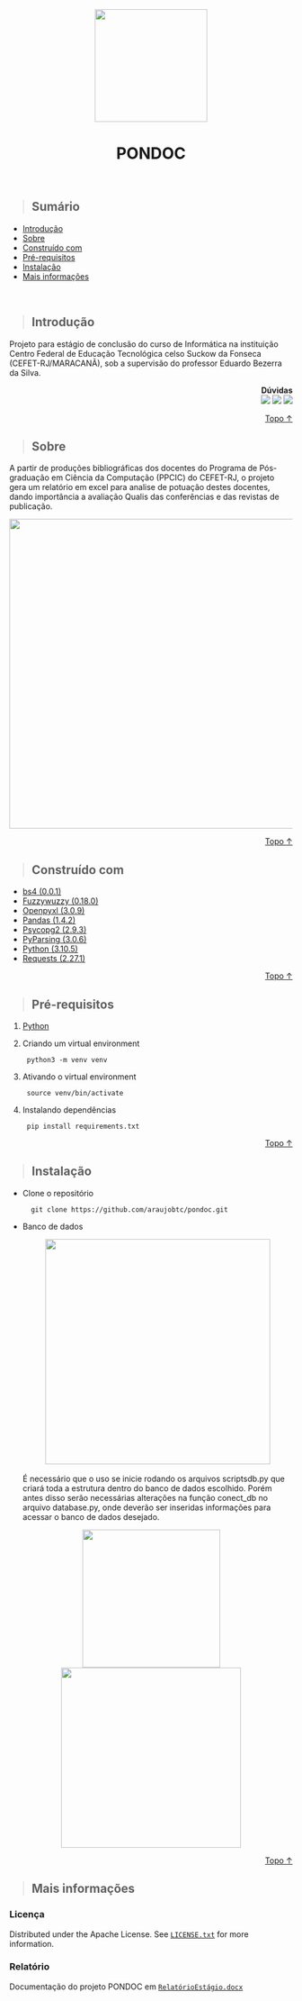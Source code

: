 <div align=center>
    <img width=200 src='https://user-images.githubusercontent.com/60933617/166180801-b6f8fc4f-37ab-4039-ab40-237cb094f56d.png'/>
    <h1>PONDOC</h1>
</div>

<br>

> ## Sumário
* [Introdução](#Introdução)
* [Sobre](#Sobre)
* [Construído com](#Construído-com)
* [Pré-requisitos](#Pré-requisitos)
* [Instalação](#Instalação)
* [Mais informações](#Mais-informações)

<br>

> ## Introdução
<p>
    Projeto para estágio de conclusão do curso de Informática na instituição Centro Federal de Educação Tecnológica celso Suckow da Fonseca 
    (CEFET-RJ/MARACANÃ), sob a supervisão do professor Eduardo Bezerra da Silva.
    <div align=right> 
        <b>Dúvidas</b> <br>
        <a href = "https://github.com/araujobtc/pondoc/issues/new"><img src="https://img.shields.io/badge/-Issues-%23333?style=for-the-badge&logo=github&logoColor=white" target="_blank"></a>
        <a href="https://www.linkedin.com/in/isabelle-ferreira-de-araujo" target="_blank"><img src="https://img.shields.io/badge/-LinkedIn-%230077B5?style=for-the-badge&logo=linkedin&logoColor=white" target="_blank"></a> 
        <a href = "mailto:isabelletecn@gmail.com"><img src="https://img.shields.io/badge/-Gmail-%23333?style=for-the-badge&logo=gmail&logoColor=white" target="_blank"></a>
    </div>
</p>

<p align="right"><a href="#PONDOC">Topo ↑</a></p>


> ## Sobre

<p>
    A partir de produções bibliográficas dos docentes do Programa de Pós-graduação em Ciência da Computação (PPCIC) do CEFET-RJ, o projeto gera um relatório em
    excel para analise de potuação destes docentes, dando importância a avaliação Qualis das conferências e das revistas de publicação.
</p>
<div align=center><img width=550 src='https://user-images.githubusercontent.com/60933617/182955105-f64f7bf6-9f0d-4fc9-a08a-a4ee542190e7.png'/></div>

<p align="right"><a href="#PONDOC">Topo ↑</a></p>


> ## Construído com

* <a href='https://pypi.org/project/bs4/'>bs4 (0.0.1)</a>
* <a href='https://pypi.org/project/fuzzywuzzy/'>Fuzzywuzzy (0.18.0)</a>
* <a href='https://pypi.org/project/openpyxl/'>Openpyxl (3.0.9)</a>
* <a href='https://pypi.org/project/pandas/'>Pandas (1.4.2)</a>
* <a href='https://pypi.org/project/psycopg2/'>Psycopg2 (2.9.3)</a>
* <a href='https://pypi.org/project/pyparsing/'>PyParsing (3.0.6)</a>
* <a href='https://www.python.org'>Python (3.10.5)</a>
* <a href='https://pypi.org/project/requests/'>Requests (2.27.1)</a>

<p align="right"><a href="#PONDOC">Topo ↑</a></p>


> ## Pré-requisitos

1. [Python](https://www.python.org/downloads/)

2. Criando um virtual environment

        python3 -m venv venv

3. Ativando o virtual environment

        source venv/bin/activate

4. Instalando dependências

        pip install requirements.txt
        
<p align="right"><a href="#PONDOC">Topo ↑</a></p>

> ## Instalação

* Clone o repositório

        git clone https://github.com/araujobtc/pondoc.git
* Banco de dados
<br><div align=center><img width=400 src='https://user-images.githubusercontent.com/60933617/182953618-a2c8ac85-fdb4-4cf3-8bb5-b12ef55f2723.png'/></div>
<br>É necessário que o uso se inicie rodando os arquivos scriptsdb.py que criará toda a estrutura dentro do banco de dados escolhido. Porém antes disso serão               necessárias alterações na função conect_db no arquivo database.py, onde deverão ser inseridas informações para acessar o banco de dados desejado.

<div align=center>
    <img width=245 src='https://user-images.githubusercontent.com/60933617/182961611-c9083d05-5221-4540-9408-dc569f9b4510.png'/>
    <img width=320 src='https://user-images.githubusercontent.com/60933617/182953708-aae118da-0355-403c-a214-6e8649ae6b2d.png'/><br>
</div>

<p align="right"><a href="#PONDOC">Topo ↑</a></p>

> ## Mais informações

### Licença
Distributed under the Apache License. See [`LICENSE.txt`](https://github.com/araujobtc/pondoc/BLOB/main/LICENSE) for more information.

### Relatório
Documentação do projeto PONDOC em [`RelatórioEstágio.docx`](https://github.com/araujobtc/pondoc/blob/main/docs/RelatórioEstágio.docx)
